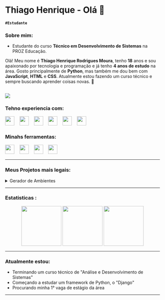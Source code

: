# Thiago Henrique - Olá 🖖
**`#Estudante`**

### Sobre mim:
- Estudante do curso **Técnico em Desenvolvimento de Sistemas** na PROZ Educação.

Olá! Meu nome é **Thiago Henrique Rodrigues Moura**, tenho **18** anos e sou apaixonado por tecnologia e programação e já tenho **4 anos de estudo** na área. Gosto principalmente de **Python**, mas também me dou bem com **JavaScript**, **HTML** e **CSS**. Atualmente estou fazendo um curso técnico e sempre buscando aprender coisas novas. 🚀

[![](https://img.shields.io/badge/-Instagram-%23E4405F?style=for-the-badge&logo=instagram&logoColor=white)](https://www.instagram.com/thiago.kk_dev?utm_source=ig_web_button_share_sheet&igsh=ZDNlZDc0MzIxNw==)
---

### Tehno experiencia com:
<img height="30px" src="https://icongr.am/devicon/python-original.svg?size=30&color=currentColor">ㅤ
<img height="30px" src="https://icongr.am/devicon/mysql-original-wordmark.svg?size=30&color=currentColor">ㅤ
<img height="30px" src="https://icongr.am/devicon/javascript-original.svg?size=30&color=currentColor">ㅤ
<img height="30px" src="https://icongr.am/devicon/nodejs-original.svg?size=30&color=currentColor">ㅤ
<img height="30px" src="https://icongr.am/devicon/html5-original.svg?size=30&color=currentColor">ㅤ
<img height="30px" src="https://icongr.am/devicon/css3-original.svg?size=30&color=currentColor">ㅤ

### Minahs ferramentas:

<img height="30px" src="https://icongr.am/simple/visualstudiocode.svg?size=30&color=0877B9&colored=false">ㅤ
<img height="30px" src="https://icongr.am/devicon/git-original.svg?size=30&color=currentColor">ㅤ
<img height="30px" src="https://icongr.am/devicon/ubuntu-plain.svg?size=30&color=DD4814">ㅤ
<img height="30px" src="https://icongr.am/simple/gnubash.svg?size=30&color=000000&colored=false">ㅤ

---

### Meus Projetos mais legais:
<details><summary>Gerador de Ambientes</summary>  

#### Descrição do Projeto :
O Gerador de Ambientes é uma interface gráfica desenvolvida com `CustomTkinter` que automatiza a criação de projetos com ambientes virtuais em **Python**(usando `venv`) e **JavaScript**(com `Vite + React`).

#### Acesse o repositório
- [GitHub-Gerador de Ambientes](https://github.com/ThiagoHenriqueRm/Gerador-De-Ambientes)

</details>

---
### Estatisticas :
<div align="center">
    <td  >
      <img height="130px" src="https://github-readme-stats.vercel.app/api?username=ThiagoHenriqueRm&show_icons=true&theme=tokyonight&include_all_commits=true&locale=pt-br&rank_icon=github"/>
    <td>
      <img height="130px" src="https://github-readme-stats.vercel.app/api/top-langs/?username=ThiagoHenriqueRm&layout=compact&theme=tokyonight&locale=pt-br&include_all_commits=true"/>
    <td>
      <img height="130px" src="https://github-readme-streak-stats.herokuapp.com/?user=ThiagoHenriqueRm&include_all_commits=true&theme=tokyonight&locale=pt-br"/>
</div>

---

### Atualmente estou: 

* Terminando um curso técnico de "Análise e Desenvolvimento de Sistemas" 
* Começando a estudar um framework de Python, o "Django"
* Procurando minha 1° vaga de estágio da área

---
